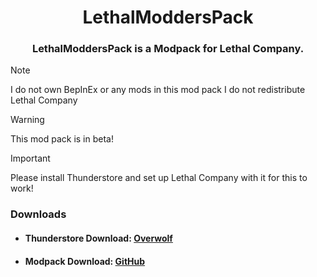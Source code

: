 <h1 align="center">LethalModdersPack</h1>
<h3 align="center">LethalModdersPack is a Modpack for Lethal Company.</h3>

> [!NOTE]
> I do not own BepInEx or any mods in this mod pack
> I do not redistribute Lethal Company

> [!WARNING]
> This mod pack is in beta!

> [!IMPORTANT]  
> Please install Thunderstore and set up Lethal Company with it for this to work!

### Downloads

- #### Thunderstore Download: [Overwolf](https://www.overwolf.com/app/Thunderstore-Thunderstore_Mod_Manager)
- #### Modpack Download: [GitHub](https://github.com/ZtrolixGit/LethalModdersPack/releases)
